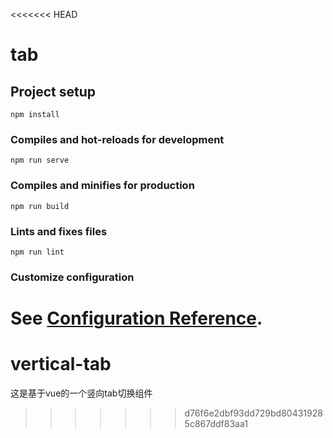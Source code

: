 <<<<<<< HEAD
# tab

## Project setup
```
npm install
```

### Compiles and hot-reloads for development
```
npm run serve
```

### Compiles and minifies for production
```
npm run build
```

### Lints and fixes files
```
npm run lint
```

### Customize configuration
See [Configuration Reference](https://cli.vuejs.org/config/).
=======
# vertical-tab
这是基于vue的一个竖向tab切换组件
>>>>>>> d76f6e2dbf93dd729bd804319285c867ddf83aa1
